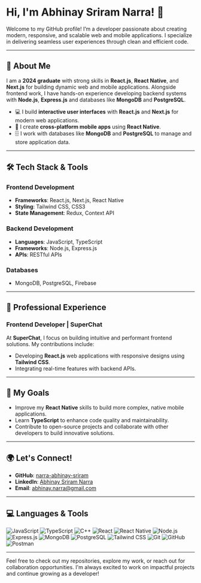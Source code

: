 # Hi, I'm Abhinay Sriram Narra! 👋

Welcome to my GitHub profile! I’m a developer passionate about creating modern, responsive, and scalable web and mobile applications. I specialize in delivering seamless user experiences through clean and efficient code.

---

## 🚀 About Me

I am a **2024 graduate** with strong skills in **React.js**, **React Native**, and **Next.js** for building dynamic web and mobile applications. Alongside frontend work, I have hands-on experience developing backend systems with **Node.js**, **Express.js** and databases like **MongoDB** and **PostgreSQL**.

- 💻 I build **interactive user interfaces** with **React.js** and **Next.js** for modern web applications.
- 📱 I create **cross-platform mobile apps** using **React Native**.
- 🗄️ I work with databases like **MongoDB** and **PostgreSQL** to manage and store application data.

---

## 🛠️ Tech Stack & Tools

### **Frontend Development**
- **Frameworks**: React.js, Next.js, React Native
- **Styling**: Tailwind CSS, CSS3
- **State Management**: Redux, Context API

### **Backend Development**
- **Languages**: JavaScript, TypeScript
- **Frameworks**: Node.js, Express.js
- **APIs**: RESTful APIs

### **Databases**
- MongoDB, PostgreSQL, Firebase

---

## 💼 Professional Experience

### **Frontend Developer** | **SuperChat**  
 
At **SuperChat**, I focus on building intuitive and performant frontend solutions. My contributions include:

- Developing **React.js** web applications with responsive designs using **Tailwind CSS**.
- Integrating real-time features with backend APIs.

---

## 🎯 My Goals

- Improve my **React Native** skills to build more complex, native mobile applications.
- Learn **TypeScript** to enhance code quality and maintainability.
- Contribute to open-source projects and collaborate with other developers to build innovative solutions.

---

## 🌍 Let's Connect!

- **GitHub**: [narra-abhinay-sriram](https://github.com/narra-abhinay-sriram)
- **LinkedIn**: [Abhinay Sriram Narra](https://www.linkedin.com/in/abhinay122/)
- **Email**: [abhinay.narra@gmail.com](mailto:abhinay.narra@gmail.com)

---

## 💻 Languages & Tools

![JavaScript](https://img.shields.io/badge/JavaScript-F7DF1E?style=for-the-badge&logo=javascript&logoColor=black)
![TypeScript](https://img.shields.io/badge/TypeScript-3178C6?style=for-the-badge&logo=typescript&logoColor=white)
![C++](https://img.shields.io/badge/C++-00599C?style=for-the-badge&logo=cplusplus&logoColor=white)
![React](https://img.shields.io/badge/React-61DAFB?style=for-the-badge&logo=react&logoColor=white)
![React Native](https://img.shields.io/badge/React_Native-61DAFB?style=for-the-badge&logo=react&logoColor=white)
![Node.js](https://img.shields.io/badge/Node.js-339933?style=for-the-badge&logo=node.js&logoColor=white)
![Express.js](https://img.shields.io/badge/Express.js-000000?style=for-the-badge&logo=express&logoColor=white)
![MongoDB](https://img.shields.io/badge/MongoDB-47A248?style=for-the-badge&logo=mongodb&logoColor=white)
![PostgreSQL](https://img.shields.io/badge/PostgreSQL-336791?style=for-the-badge&logo=postgresql&logoColor=white)
![Tailwind CSS](https://img.shields.io/badge/Tailwind_CSS-38B2AC?style=for-the-badge&logo=tailwindcss&logoColor=white)
![Git](https://img.shields.io/badge/Git-F05032?style=for-the-badge&logo=git&logoColor=white)
![GitHub](https://img.shields.io/badge/GitHub-181717?style=for-the-badge&logo=github&logoColor=white)
![Postman](https://img.shields.io/badge/Postman-FF6C37?style=for-the-badge&logo=postman&logoColor=white)

---

Feel free to check out my repositories, explore my work, or reach out for collaboration opportunities. I'm always excited to work on impactful projects and continue growing as a developer!

